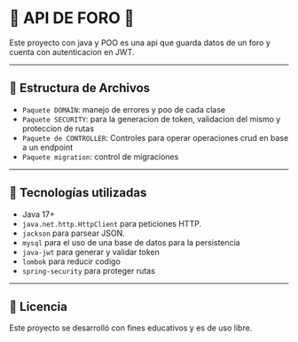 # 📕 API DE FORO 📖

Este proyecto con java y POO es una api que guarda datos de un foro y cuenta con autenticacion en JWT.


---

## 📁 Estructura de Archivos

- `Paquete DOMAIN`: manejo de errores y poo de cada clase
- `Paquete SECURITY`: para la generacion de token, validacion del mismo y proteccion de rutas
- `Paquete de CONTROLLER`: Controles para operar operaciones crud en base a un endpoint
- `Paquete migration`: control de migraciones 

---

## 🧰 Tecnologías utilizadas

- Java 17+
- `java.net.http.HttpClient` para peticiones HTTP.
- `jackson` para parsear JSON.
- `mysql` para el uso de una base de datos para la persistencia
- `java-jwt` para generar y validar token
- `lombok` para reducir codigo
- `spring-security` para proteger rutas

---

## 📄 Licencia

Este proyecto se desarrolló con fines educativos y es de uso libre.
